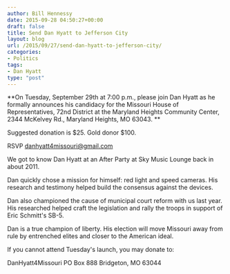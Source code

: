 ```yaml
---
author: Bill Hennessy
date: 2015-09-28 04:50:27+00:00
draft: false
title: Send Dan Hyatt to Jefferson City
layout: blog
url: /2015/09/27/send-dan-hyatt-to-jefferson-city/
categories:
- Politics
tags:
- Dan Hyatt
type: "post"
---
```


**On Tuesday, September 29th at 7:00 p.m., please join Dan Hyatt as he formally announces his candidacy for the Missouri House of Representatives, 72nd District at the Maryland Heights Community Center, 2344 McKelvey Rd., Maryland Heights, MO 63043. **

Suggested donation is $25. Gold donor $100.

RSVP danhyatt4missouri@gmail.com

We got to know Dan Hyatt at an After Party at Sky Music Lounge back in about 2011.

Dan quickly chose a mission for himself: red light and speed cameras. His research and testimony helped build the consensus against the devices.

Dan also championed the cause of municipal court reform with us last year. His researched helped craft the legislation and rally the troops in support of Eric Schmitt's SB-5.

Dan is a true champion of liberty. His election will move Missouri away from rule by entrenched elites and closer to the American ideal.

If you cannot attend Tuesday's launch, you may donate to:

DanHyatt4Missouri
PO Box 888
Bridgeton, MO 63044


